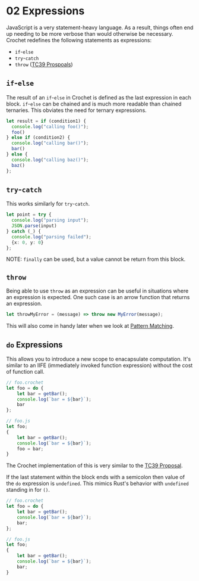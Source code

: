 # 02 Expressions

JavaScript is a very statement-heavy language. As a result, things often end up
needing to be more verbose than would otherwise be necessary. Crochet redefines
the following statements as expressions:

- `if`-`else`
- `try`-`catch`
- `throw` ([TC39 Prospoals](https://github.com/tc39/proposal-throw-expressions))

## `if`-`else`

The result of an `if`-`else` in Crochet is defined as the last expression in
each block. `if`-`else` can be chained and is much more readable than chained
ternaries. This obviates the need for ternary expressions.

```ts
let result = if (condition1) {
  console.log("calling foo()");
  foo()
} else if (condition2) {
  console.log("calling bar()");
  bar()
} else {
  console.log("calling baz()");
  baz()
};
```

## `try`-`catch`

This works similarly for `try`-`catch`.

```ts
let point = try {
  console.log("parsing input");
  JSON.parse(input)
} catch (_) {
  console.log("parsing failed");
  {x: 0, y: 0}
};
```

NOTE: `finally` can be used, but a value cannot be return from this block.

## `throw`

Being able to use `throw` as an expression can be useful in situations where an
expression is expected. One such case is an arrow function that returns an
expression.

```ts
let throwMyError = (message) => throw new MyError(message);
```

This will also come in handy later when we look at [Pattern Matching](05_pattern_matching.md).

## `do` Expressions

This allows you to introduce a new scope to enacapsulate computation. It's
similar to an IIFE (immediately invoked function expression) without the cost of
function call.

```ts
// foo.crochet
let foo = do {
    let bar = getBar();
    console.log(`bar = ${bar}`);
    bar
};

// foo.js
let foo;
{
    let bar = getBar();
    console.log(`bar = ${bar}`);
    foo = bar;
}
```

The Crochet implementation of this is very similar to the [TC39
Proposal](https://github.com/tc39/proposal-do-expressions).

If the last statement within the block ends with a semicolon then value of
the `do` expression is `undefined`. This mimics Rust's behavior with
`undefined` standing in for `()`.

```ts
// foo.crochet
let foo = do {
    let bar = getBar();
    console.log(`bar = ${bar}`);
    bar;
};

// foo.js
let foo;
{
    let bar = getBar();
    console.log(`bar = ${bar}`);
    bar;
}
```
